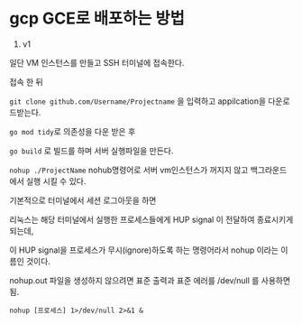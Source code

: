# gcp GCE로 배포하는 방법

1. v1

일단 VM 인스턴스를 만들고 SSH 터미널에 접속한다.

접속 한 뒤

` git clone github.com/Username/Projectname ` 을 입력하고 appilcation을 다운로드받는다.

` go mod tidy `로 의존성을 다운 받은 후

` go build ` 로 빌드를 하며 서버 실행파일을 만든다.

` nohup ./ProjectName ` nohub명령어로 서버 vm인스턴스가 꺼지지 않고 백그라운드에서 실행 시킬 수 있다.

기본적으로 터미널에서 세션 로그아웃을 하면

리눅스는 해당 터미널에서 실행한 프로세스들에게 HUP signal 이 전달하여 종료시키게 되는데,

이 HUP signal을 프로세스가 무시(ignore)하도록 하는 명령어라서 nohup 이라는 이름인 것이다.

nohup.out 파일을 생성하지 않으려면 표준 출력과 표준 에러를 /dev/null 를 사용하면 됨.

`nohup [프로세스] 1>/dev/null 2>&1 &`

 
